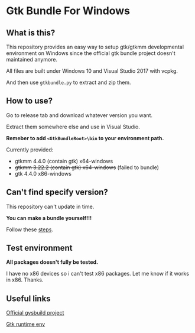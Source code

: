 # Gtk Bundle For Windows

## What is this?
This repository provides an easy way to setup gtk/gtkmm developmental environment on Windows since the official gtk bundle project doesn't maintained anymore.

All files are built under Windows 10 and Visual Studio 2017 with vcpkg.

And then use `gtkbundle.py` to extract and zip them.

## How to use?
Go to release tab and download whatever version you want.

Extract them somewhere else and use in Visual Studio.

**Remeber to add `<GtkBundleRoot>\bin` to your environment path.**

Currently provided:
- gtkmm 4.4.0  (contain gtk)    x64-windows
- ~~gtkmm 3.22.2 (contain gtk)    x64-windows~~ (failed to bundle)
- gtk   4.4.0                   x86-windows

## Can't find specify version?
This repository can't update in time.

**You can make a bundle yourself!!!**

Follow these [steps](doc/makebundle.md).

## Test environment
**All packages doesn't fully be tested.**

I have no x86 devices so i can't test x86 packages. Let me know if it works in x86. Thanks.

## Useful links

[Official gvsbuild project](https://github.com/wingtk/gvsbuild)

[Gtk runtime env](https://github.com/tschoonj/GTK-for-Windows-Runtime-Environment-Installer)
